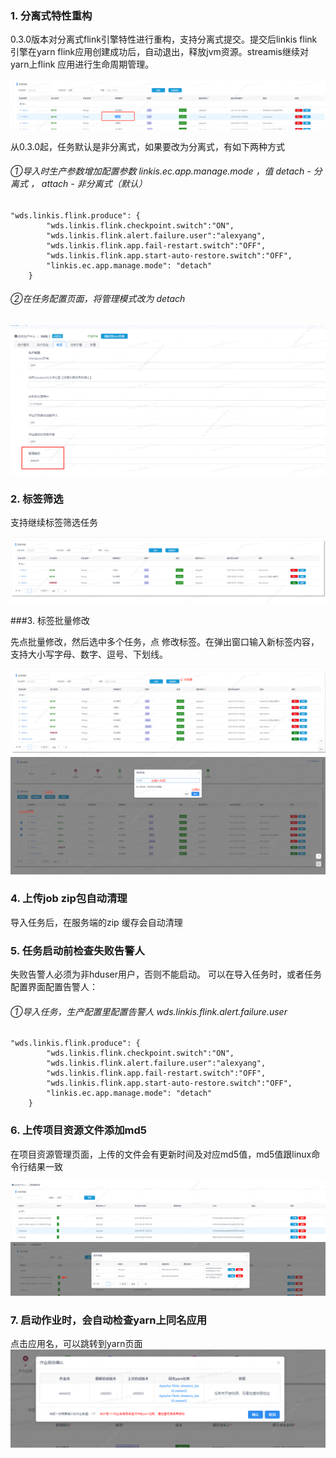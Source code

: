 ### 1. 分离式特性重构
0.3.0版本对分离式flink引擎特性进行重构，支持分离式提交。提交后linkis flink引擎在yarn flink应用创建成功后，自动退出，释放jvm资源。streamis继续对yarn上flink 应用进行生命周期管理。

![1.1](../../../images/版本功能介绍/1.1.png)

从0.3.0起，任务默认是非分离式，如果要改为分离式，有如下两种方式
###### ①导入时生产参数增加配置参数   linkis.ec.app.manage.mode  ，值  detach - 分离式 ， attach - 非分离式（默认）
```
"wds.linkis.flink.produce": {
		"wds.linkis.flink.checkpoint.switch":"ON",
		"wds.linkis.flink.alert.failure.user":"alexyang",
		"wds.linkis.flink.app.fail-restart.switch":"OFF",
		"wds.linkis.flink.app.start-auto-restore.switch":"OFF",
		"linkis.ec.app.manage.mode": "detach"
	}
```

###### ②在任务配置页面，将管理模式改为  detach
![1.2](../../../images/版本功能介绍/1.2.png)




### 2. 标签筛选
支持继续标签筛选任务

![2.1](../../../images/版本功能介绍/2.1.png)

###3. 标签批量修改

先点批量修改，然后选中多个任务，点 修改标签。在弹出窗口输入新标签内容，支持大小写字母、数字、逗号、下划线。

![3.1](../../../images/版本功能介绍/3.1.png)
![3.2](../../../images/版本功能介绍/3.2.png)


### 4. 上传job zip包自动清理
导入任务后，在服务端的zip 缓存会自动清理

### 5. 任务启动前检查失败告警人

失败告警人必须为非hduser用户，否则不能启动。
可以在导入任务时，或者任务配置界面配置告警人：
###### ①导入任务，生产配置里配置告警人    wds.linkis.flink.alert.failure.user
```
"wds.linkis.flink.produce": {
		"wds.linkis.flink.checkpoint.switch":"ON",
		"wds.linkis.flink.alert.failure.user":"alexyang",
		"wds.linkis.flink.app.fail-restart.switch":"OFF",
		"wds.linkis.flink.app.start-auto-restore.switch":"OFF",
		"linkis.ec.app.manage.mode": "detach"
	}
```

### 6. 上传项目资源文件添加md5
在项目资源管理页面，上传的文件会有更新时间及对应md5值，md5值跟linux命令行结果一致

![6.1](../../../images/版本功能介绍/6.1.png)
![6.2](../../../images/版本功能介绍/6.2.png)

### 7. 启动作业时，会自动检查yarn上同名应用
点击应用名，可以跳转到yarn页面
![7.1](../../../images/版本功能介绍/7.1.png)

